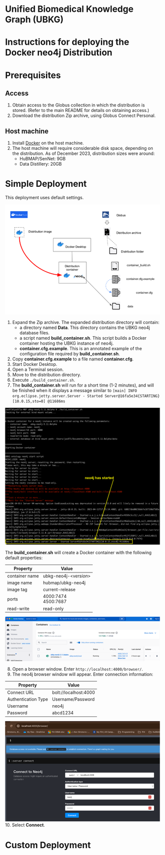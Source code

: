# Unified Biomedical Knowledge Graph (UBKG) 

# Instructions for deploying the Docker neo4j Distribution

# Prerequisites
## Access
1. Obtain access to the Globus collection in which the distribution is stored. (Refer to the main README for details on obtaining access.)
2. Download the distribution Zip archive, using Globus Connect Personal.


## Host machine
1. Install [Docker](https://docs.docker.com/engine/install/) on the host machine.
2. The host machine will require considerable disk space, depending on the distribution. As of December 2023, distribution sizes were around:
   - HuBMAP/SenNet: 9GB
   - Data Distillery: 20GB 

# Simple Deployment
This deployment uses default settings. 

![img_3.png](img_3.png)

1. Expand the Zip archive. The expanded distribution directory will contain:
   - a directory named **Data**. This directory contains the UBKG neo4j database files.
   - a script named **build_container.sh**. This script builds a Docker container hosting the UBKG instance of neo4j.
   - **container.cfg.example**. This is an annotated example of the configuration file required by **build_container.sh**.
2. Copy **container.cfg.example** to a file named **container.cfg**.
3. Start Docker Desktop.
4. Open a Terminal session.
5. Move to the distribution directory.
6. Execute `./build_container.sh`.
7. The **build_container.sh** will run for a short time (1-2 minutes), and will be finished when it displays a message similar to ```[main] INFO org.eclipse.jetty.server.Server - Started Server@16fa5e34{STARTING}[10.0.15,sto=0] @11686ms```

![img_6.png](img_6.png)

The **build_container.sh** will create a Docker container with the following default properties:

| Property       | Value                   |
|----------------|-------------------------|
| container name | ubkg-neo4j-<*version*>  |
| image name     | hubmap/ubkg-neo4j       |
| image tag      | current-release         |
| ports          | 4000:7474<br/>4500:7687 |
| read-write|read-only|

![img_5.png](img_5.png)

8. Open a browser window. Enter `http://localhost:4000/browser/`. 
9. The neo4j browser window will appear. Enter connection information:

| Property            | Value                 |
|---------------------|-----------------------|
| Connect URL         | bolt://localhost:4000 |
| Authentication Type | Username/Password     |
| Username            | neo4j                 |
| Password            | abcd1234              |

![img_7.png](img_7.png)
10. Select **Connect**. 

# Custom Deployment
